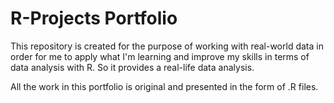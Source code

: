 # R-Projects Portfolio

This repository is created for the purpose of working with real-world data in order for me to apply what I'm learning and improve my skills in terms of data analysis with R. So it provides a real-life data analysis.

All the work in this portfolio is original and presented in the form of .R files.

